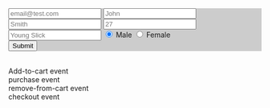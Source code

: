 <html>
  <head>
    <!-- Google Tag Manager -->
    <script>(function(w,d,s,l,i){w[l]=w[l]||[];w[l].push({'gtm.start':
    new Date().getTime(),event:'gtm.js'});var f=d.getElementsByTagName(s)[0],
    j=d.createElement(s),dl=l!='dataLayer'?'&l='+l:'';j.async=true;j.src=
    'https://www.googletagmanager.com/gtm.js?id='+i+dl;f.parentNode.insertBefore(j,f);
    })(window,document,'script','dataLayer','GTM-WW62FCM');</script>
    <!-- End Google Tag Manager -->
    <!-- JQ for listener convenience -->
    <script src="https://ajax.googleapis.com/ajax/libs/jquery/3.4.1/jquery.min.js"></script>
    <!-- End JQ -->
    <!-- mP web SDK -->
    <script type="text/javascript">
    window.mParticle = {
      config: {
        isDevelopmentMode: true //switch to false (or remove) for production
      }
    };

    (
      function(t){window.mParticle=window.mParticle||{};mParticle.EventType={Unknown:0,Navigation:1,Location:2,Search:3,Transaction:4,UserContent:5,UserPreference:6,Social:7,Other:8};window.mParticle.eCommerce={Cart:{}};window.mParticle.Identity={};window.mParticle.config=window.mParticle.config||{};window.mParticle.config.rq=[];window.mParticle.config.snippetVersion=2.1;window.mParticle.ready=function(t){window.mParticle.config.rq.push(t)};function e(e,o){return function(){if(o){e=o+"."+e}var t=Array.prototype.slice.call(arguments);t.unshift(e);window.mParticle.config.rq.push(t)}}var o=["endSession","logError","logEvent","logForm","logLink","logPageView","setSessionAttribute","setAppName","setAppVersion","setOptOut","setPosition","startNewSession","startTrackingLocation","stopTrackingLocation"];var n=["setCurrencyCode","logCheckout"];var i=["identify","login","logout","modify"];o.forEach(function(t){window.mParticle[t]=e(t)});n.forEach(function(t){window.mParticle.eCommerce[t]=e(t,"eCommerce")});i.forEach(function(t){window.mParticle.Identity[t]=e(t,"Identity")});var r=document.createElement("script");r.type="text/javascript";r.async=true;r.src=("https:"==document.location.protocol?"https://jssdkcdns":"http://jssdkcdn")+".mparticle.com/js/v2/"+t+"/mparticle.js";var c=document.getElementsByTagName("script")[0];c.parentNode.insertBefore(r,c);}
    )("us1-8343aa0c8f16e74b9176320270fc92da");
  </script>
    <!-- End mP web SDK -->
    <!-- listeners to forward button clicks to mP events -->
    <script>
      // initial page view event when snippet loads
      window.mParticle.ready(
        function() {
          console.log('mP loaded');
        }
      );
      jQuery(document).on('click','.button',function() {
        console.log('clicked id:' + jQuery(this).attr('id'));
      });
      jQuery(document).on('submit','#user-form',function() {
        window.mParticle = {
          config: {
            identifyRequest: {
              userIdentities: {
                  email: jQuery('#user-form #email').val(),
                  // customerid: '123456'
              }
            },
            identityCallback: function(result) {
                //This is the quickest way to acquire a reference to the user object
                //this callback is invoked on every page load
                if (result.getUser()) {
                    result.getUser().setUserAttribute('$FirstName', jQuery('#first_name').val());
                    result.getUser().setUserAttribute('$LastName', jQuery('#last_name').val());
                    result.getUser().setUserAttribute('$Age', jQuery('#age').val());
                    result.getUser().setUserAttribute('$Gender', jQuery('input[name="gender"]:checked').val());
                    result.getUser().setUserAttribute('Nickname', jQuery('#nickname').val());
                }
            }
          }
        };
      });
    </script> 
    <!-- End mP forwarding -->
  </head>
  <body>
    <!-- Google Tag Manager (noscript) -->
    <noscript><iframe src="https://www.googletagmanager.com/ns.html?id=GTM-WW62FCM"
    height="0" width="0" style="display:none;visibility:hidden"></iframe></noscript>
    <!-- End Google Tag Manager (noscript) -->
    <form id="user-form" style="background-color: #ccc">
      <input id="email" placeholder="email@test.com">
      <input id="first_name" placeholder="John">
      <input id="last_name" placeholder="Smith">
      <input id="age" placeholder="27">
      <input id="nickname" placeholder="Young Slick">
      <input type="radio" id="gender-m" name="gender" value="male" checked>
      <label for="gender">Male</label>
      <input type="radio" id="gender-f" name="gender" value="female">
      <label for="gender">Female</label>
      <br>
      <input type="submit" value="Submit">
    </form>
    <br>
    <div id="add-to-cart" class="button">Add-to-cart event</div>
    <div id="purchase-button" class="button">purchase event</div>
    <div id="remove-from-cart" class="button">remove-from-cart event</div>
    <div id="checkout" class="button">checkout event</div>
  </body>
</html>
